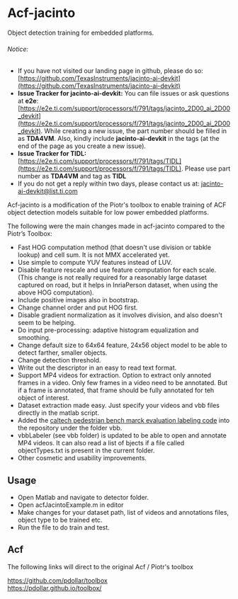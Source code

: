 # Acf-jacinto

Object detection training for embedded platforms.

###### Notice: 
- If you have not visited our landing page in github, please do so: [https://github.com/TexasInstruments/jacinto-ai-devkit](https://github.com/TexasInstruments/jacinto-ai-devkit)
- **Issue Tracker for jacinto-ai-devkit:** You can file issues or ask questions at **e2e**: [https://e2e.ti.com/support/processors/f/791/tags/jacinto_2D00_ai_2D00_devkit](https://e2e.ti.com/support/processors/f/791/tags/jacinto_2D00_ai_2D00_devkit). While creating a new issue, the part number should be filled in as **TDA4VM**. Also, kindly include **jacinto-ai-devkit** in the tags (at the end of the page as you create a new issue). 
- **Issue Tracker for TIDL:** [https://e2e.ti.com/support/processors/f/791/tags/TIDL](https://e2e.ti.com/support/processors/f/791/tags/TIDL). Please use part number as **TDA4VM** and tag as **TIDL**
- If you do not get a reply within two days, please contact us at: jacinto-ai-devkit@list.ti.com

Acf-jacinto is a modification of the Piotr's toolbox to enable training of ACF object detection models suitable for low power embedded platforms.

The following were the main changes made in acf-jacinto compared to the Piotr’s Toolbox:

* Fast HOG computation method (that doesn't use division or tabkle lookup) and cell sum. It is not MMX accelerated yet.
* Use simple to compute YUV features instead of LUV.
* Disable feature rescale and use feature computation for each scale. (This change is not really required for a reasonably large dataset captured on road, but it helps in InriaPerson dataset, when using the above HOG computation).
* Include positive images also in bootstrap.
* Change channel order and put HOG first.
* Disable gradient normalization as it involves division, and also doesn't seem to be helping.
* Do input pre-processing: adaptive histogram equalization and smoothing.
* Change default size to 64x64 feature, 24x56 object model to be able to detect farther, smaller objects.
* Change detection threshold.
* Write out the descriptor in an easy to read text format.
* Support MP4 videos for extraction. Option to extract only annoted frames in a video. Only few frames in a video need to be annotated. But if a frame is annotated, that frame should be fully annotated for teh object of interest.
* Dataset extraction made easy. Just specify your videos and vbb files directly in the matlab script.
* Added the [caltech pedestrian bench marck evaluation labeling code](http://www.vision.caltech.edu/Image_Datasets/CaltechPedestrians/code/code3.2.1.zip) into the repository under the folder vbb.
* vbbLabeler (see vbb folder) is updated to be able to open and annotate MP4 videos. It can also read a list of bjects if a file called objectTypes.txt is present in the current folder.
* Other cosmetic and usability improvements.

## Usage

* Open Matlab and navigate to detector folder.
* Open acfJacintoExample.m in editor
* Make changes for your dataset path, list of videos and annotations files, object type to be trained etc.
* Run the file to do train and test.




## Acf

The following links will direct to the original Acf / Piotr's toolbox

https://github.com/pdollar/toolbox <br>
https://pdollar.github.io/toolbox/ <br>
